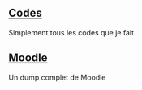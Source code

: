 ## [Codes](./Codes)

Simplement tous les codes que je fait

## [Moodle](./Moodle)

Un dump complet de Moodle
